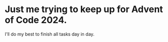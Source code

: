 # Just me trying to keep up for Advent of Code 2024.

I'll do my best to finish all tasks day in day.
